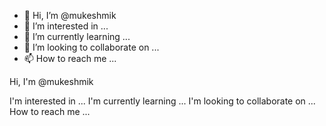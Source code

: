 - 👋 Hi, I’m @mukeshmik
- 👀 I’m interested in ...
- 🌱 I’m currently learning ...
- 💞️ I’m looking to collaborate on ...
- 📫 How to reach me ...

<!---
mukeshmik/mukeshmik is a ✨ special ✨ repository because its `README.md` (this file) appears on your GitHub profile.
You can click the Preview link to take a look at your changes.
--->Hi, I'm @mukeshmik
I'm interested in ...
I'm currently learning ...
I'm looking to collaborate on ...
How to reach me ...


